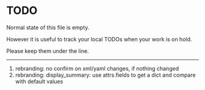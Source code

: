 # TODO

Normal state of this file is empty.

However it is useful to track your local TODOs
when your work is on hold.

Please keep them under the line.

---

1. rebranding: no confirm on xml/yaml changes, if nothing changed
2. rebranding: display_summary: use attrs.fields to get a dict and compare with default values
